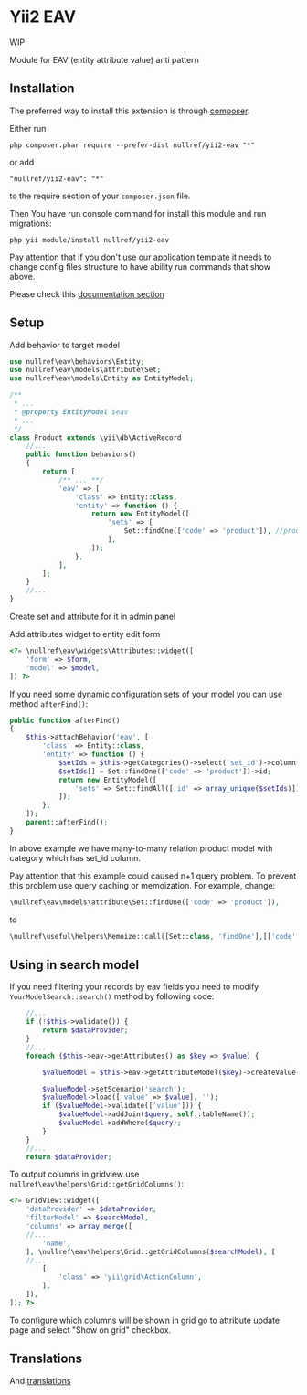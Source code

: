Yii2 EAV
===============



WIP

Module for EAV (entity attribute value) anti pattern

Installation
------------

The preferred way to install this extension is through [composer](http://getcomposer.org/download/).

Either run

```
php composer.phar require --prefer-dist nullref/yii2-eav "*"
```

or add

```
"nullref/yii2-eav": "*"
```

to the require section of your `composer.json` file.

Then You have run console command for install this module and run migrations:

```
php yii module/install nullref/yii2-eav
```

Pay attention that if you don't use our [application template](https://github.com/NullRefExcep/yii2-boilerplate) 
it needs to change config files structure to have ability run commands that show above.

Please check this [documentation section](https://github.com/NullRefExcep/yii2-core#config-structure)

Setup
-----

Add behavior to target model

```php
use nullref\eav\behaviors\Entity;
use nullref\eav\models\attribute\Set;
use nullref\eav\models\Entity as EntityModel;

/**
 * ...
 * @property EntityModel $eav
 * ...
 */
class Product extends \yii\db\ActiveRecord
    //...
    public function behaviors()
    {
        return [
            /** ... **/
            'eav' => [
                'class' => Entity::class,
                'entity' => function () {
                    return new EntityModel([
                        'sets' => [
                            Set::findOne(['code' => 'product']), //product -- set from db
                        ],
                    ]);
                },
            ],
        ];
    }
    //...
}
```

Create set and attribute for it in admin panel

Add attributes widget to entity edit form

```php
<?= \nullref\eav\widgets\Attributes::widget([
    'form' => $form,
    'model' => $model,
]) ?>
```

If you need some dynamic configuration sets of your model you can use method `afterFind()`:

```php
public function afterFind()
{
    $this->attachBehavior('eav', [
        'class' => Entity::class,
        'entity' => function () {
            $setIds = $this->getCategories()->select('set_id')->column();
            $setIds[] = Set::findOne(['code' => 'product'])->id;
            return new EntityModel([
                'sets' => Set::findAll(['id' => array_unique($setIds)]),
            ]);
        },
    ]);
    parent::afterFind();
}
```

In above example we have many-to-many relation product model with category which has set_id column.

Pay attention that this example could caused n+1 query problem. To prevent this problem use query caching or memoization.
For example, change:
```php
\nullref\eav\models\attribute\Set::findOne(['code' => 'product']),
```
to
```php
\nullref\useful\helpers\Memoize::call([Set::class, 'findOne'],[['code' => 'product']]),
```

Using in search model 
---------------------

If you need filtering your records by eav fields you need to modify `YourModelSearch::search()` method by following code:

```php
    //...
    if (!$this->validate()) {
        return $dataProvider;
    }
    //...
    foreach ($this->eav->getAttributes() as $key => $value) {

        $valueModel = $this->eav->getAttributeModel($key)->createValue();

        $valueModel->setScenario('search');
        $valueModel->load(['value' => $value], '');
        if ($valueModel->validate(['value'])) {
            $valueModel->addJoin($query, self::tableName());
            $valueModel->addWhere($query);
        }
    }
    //...
    return $dataProvider;
```

To output columns in gridview use `nullref\eav\helpers\Grid::getGridColumns()`:

```php
<?= GridView::widget([
    'dataProvider' => $dataProvider,
    'filterModel' => $searchModel,
    'columns' => array_merge([
    //... 
        'name',
    ], \nullref\eav\helpers\Grid::getGridColumns($searchModel), [
    //... 
        [
            'class' => 'yii\grid\ActionColumn',
        ],
    ]),
]); ?>
```

To configure which columns will be shown in grid go to attribute update page and select "Show on grid" checkbox.


Translations
------------

And [translations](https://github.com/NullRefExcep/yii2-core#translation-overriding)


